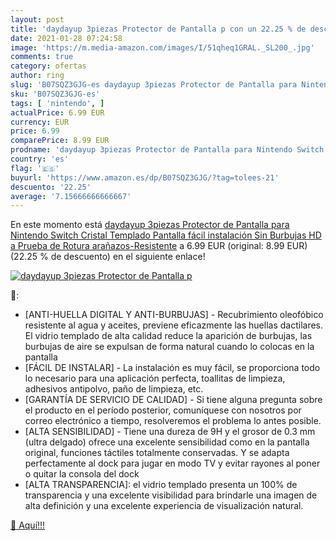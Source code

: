 ```yaml
---
layout: post
title: 'daydayup 3piezas Protector de Pantalla p con un 22.25 % de descuento'
date: 2021-01-28 07:24:58
image: 'https://m.media-amazon.com/images/I/51qheq1GRAL._SL200_.jpg'
comments: true
category: ofertas
author: ring
slug: 'B07SQZ3GJG-es daydayup 3piezas Protector de Pantalla para Nintendo...'
sku: 'B07SQZ3GJG-es'
tags: [ 'nintendo', ]
actualPrice: 6.99 EUR
currency: EUR
price: 6.99
comparePrice: 8.99 EUR
prodname: 'daydayup 3piezas Protector de Pantalla para Nintendo Switch Cristal Templado Pantalla fácil instalación Sin Burbujas  HD  a Prueba de Rotura  arañazos-Resistente'
country: 'es'
flag: '🇪🇸'
buyurl: 'https://www.amazon.es/dp/B07SQZ3GJG/?tag=tolees-21'
descuento: '22.25'
average: '7.15666666666667'
---
```


En este momento está [daydayup 3piezas Protector de Pantalla para Nintendo Switch Cristal Templado Pantalla fácil instalación Sin Burbujas  HD  a Prueba de Rotura  arañazos-Resistente](https://www.amazon.es/dp/B07SQZ3GJG/?tag=tolees-21) a 6.99 EUR (original: 8.99 EUR) (22.25 %  de descuento) en el siguiente enlace!

[![daydayup 3piezas Protector de Pantalla p](https://m.media-amazon.com/images/I/51qheq1GRAL._SL200_.jpg)](https://www.amazon.es/dp/B07SQZ3GJG/?tag=tolees-21)

🔎:

- [ANTI-HUELLA DIGITAL Y ANTI-BURBUJAS] - Recubrimiento oleofóbico resistente al agua y aceites, previene eficazmente las huellas dactilares. El vidrio templado de alta calidad reduce la aparición de burbujas, las burbujas de aire se expulsan de forma natural cuando lo colocas en la pantalla
- [FÁCIL DE INSTALAR] - La instalación es muy fácil, se proporciona todo lo necesario para una aplicación perfecta, toallitas de limpieza, adhesivos antipolvo, paño de limpieza, etc.
- [GARANTÍA DE SERVICIO DE CALIDAD] - Si tiene alguna pregunta sobre el producto en el período posterior, comuníquese con nosotros por correo electrónico a tiempo, resolveremos el problema lo antes posible.
- [ALTA SENSIBILIDAD] - Tiene una dureza de 9H y el grosor de 0.3 mm (ultra delgado) ofrece una excelente sensibilidad como en la pantalla original, funciones táctiles totalmente conservadas. Y se adapta perfectamente al dock para jugar en modo TV y evitar rayones al poner o quitar la consola del dock
- [ALTA TRANSPARENCIA]: el vidrio templado presenta un 100% de transparencia y una excelente visibilidad para brindarle una imagen de alta definición y una excelente experiencia de visualización natural.

[🛒 Aquí!!!](https://www.amazon.es/dp/B07SQZ3GJG/?tag=tolees-21)

